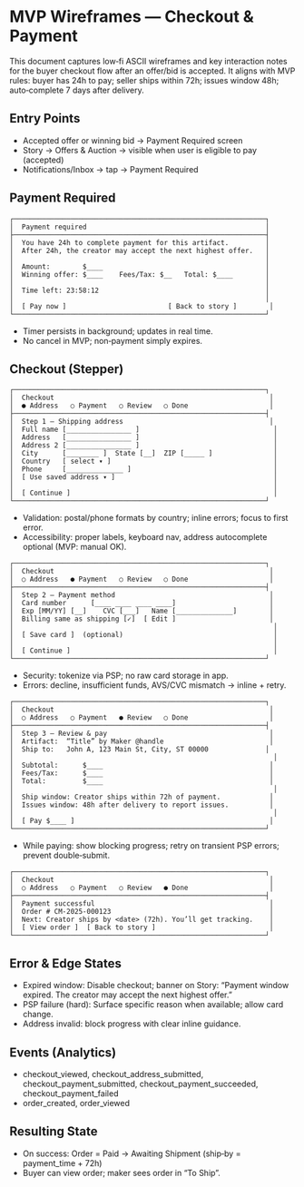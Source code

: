 # MVP Wireframes — Checkout & Payment

This document captures low‑fi ASCII wireframes and key interaction notes for the buyer checkout flow after an offer/bid is accepted. It aligns with MVP rules: buyer has 24h to pay; seller ships within 72h; issues window 48h; auto‑complete 7 days after delivery.

## Entry Points

- Accepted offer or winning bid → Payment Required screen
- Story → Offers & Auction → visible when user is eligible to pay (accepted)
- Notifications/Inbox → tap → Payment Required

## Payment Required

```
┌──────────────────────────────────────────────────────────────┐
│  Payment required                                            │
├──────────────────────────────────────────────────────────────┤
│  You have 24h to complete payment for this artifact.         │
│  After 24h, the creator may accept the next highest offer.   │
│                                                              │
│  Amount:        $____                                        │
│  Winning offer: $____    Fees/Tax: $__   Total: $____        │
│                                                              │
│  Time left: 23:58:12                                         │
│                                                              │
│  [ Pay now ]                         [ Back to story ]        │
└──────────────────────────────────────────────────────────────┘
```

- Timer persists in background; updates in real time.
- No cancel in MVP; non‑payment simply expires.

## Checkout (Stepper)

```
┌──────────────────────────────────────────────────────────────┐
│  Checkout                                                     │
│  ● Address   ○ Payment   ○ Review   ○ Done                    │
├──────────────────────────────────────────────────────────────┤
│  Step 1 — Shipping address                                    │
│  Full name [________________ ]                                 │
│  Address   [________________ ]                                 │
│  Address 2 [________________ ]                                 │
│  City      [________ ]  State [__]  ZIP [_____ ]               │
│  Country   [ select ▾ ]                                        │
│  Phone     [______________ ]                                   │
│  [ Use saved address ▾ ]                                       │
│                                                                │
│  [ Continue ]                                                  │
└──────────────────────────────────────────────────────────────┘
```

- Validation: postal/phone formats by country; inline errors; focus to first error.
- Accessibility: proper labels, keyboard nav, address autocomplete optional (MVP: manual OK).

```
┌──────────────────────────────────────────────────────────────┐
│  Checkout                                                     │
│  ○ Address   ● Payment   ○ Review   ○ Done                    │
├──────────────────────────────────────────────────────────────┤
│  Step 2 — Payment method                                      │
│  Card number      [____ ____ ____ ____]                       │
│  Exp [MM/YY] [__]    CVC [___]   Name [______________]        │
│  Billing same as shipping [✓]  [ Edit ]                       │
│                                                                │
│  [ Save card ]  (optional)                                     │
│                                                                │
│  [ Continue ]                                                  │
└──────────────────────────────────────────────────────────────┘
```

- Security: tokenize via PSP; no raw card storage in app.
- Errors: decline, insufficient funds, AVS/CVC mismatch → inline + retry.

```
┌──────────────────────────────────────────────────────────────┐
│  Checkout                                                     │
│  ○ Address   ○ Payment   ● Review   ○ Done                    │
├──────────────────────────────────────────────────────────────┤
│  Step 3 — Review & pay                                        │
│  Artifact:  “Title” by Maker @handle                          │
│  Ship to:   John A, 123 Main St, City, ST 00000              │
│                                                                │
│  Subtotal:      $____                                         │
│  Fees/Tax:      $____                                         │
│  Total:         $____                                         │
│                                                                │
│  Ship window: Creator ships within 72h of payment.            │
│  Issues window: 48h after delivery to report issues.          │
│                                                                │
│  [ Pay $____ ]                                                │
└──────────────────────────────────────────────────────────────┘
```

- While paying: show blocking progress; retry on transient PSP errors; prevent double‑submit.

```
┌──────────────────────────────────────────────────────────────┐
│  Checkout                                                     │
│  ○ Address   ○ Payment   ○ Review   ● Done                    │
├──────────────────────────────────────────────────────────────┤
│  Payment successful                                           │
│  Order # CM‑2025‑000123                                       │
│  Next: Creator ships by <date> (72h). You’ll get tracking.    │
│  [ View order ]  [ Back to story ]                            │
└──────────────────────────────────────────────────────────────┘
```

## Error & Edge States

- Expired window: Disable checkout; banner on Story: “Payment window expired. The creator may accept the next highest offer.”
- PSP failure (hard): Surface specific reason when available; allow card change.
- Address invalid: block progress with clear inline guidance.

## Events (Analytics)

- checkout_viewed, checkout_address_submitted, checkout_payment_submitted, checkout_payment_succeeded, checkout_payment_failed
- order_created, order_viewed

## Resulting State

- On success: Order = Paid → Awaiting Shipment (ship‑by = payment_time + 72h)
- Buyer can view order; maker sees order in “To Ship”.
